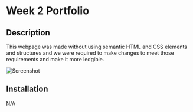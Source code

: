 # Week 2 Portfolio

## Description
This webpage was made without using semantic HTML and CSS elements and structures and we were required to make changes to meet those requirements and make it more ledgible.
    
![Screenshot](![2022-08-28](https://user-images.githubusercontent.com/109792980/187052359-e0123f8b-5261-43f8-99ba-7ec66ddf294a.png))

## Installation
N/A

